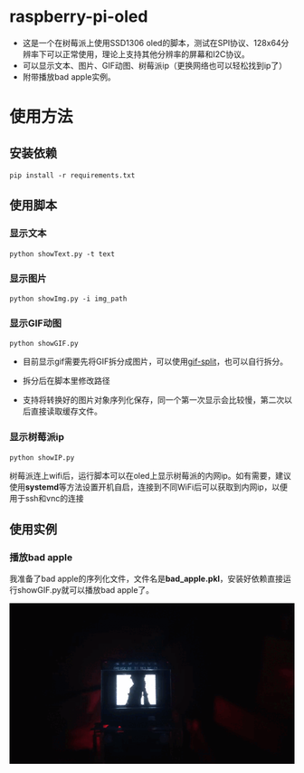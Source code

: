 # raspberry-pi-oled

- 这是一个在树莓派上使用SSD1306 oled的脚本，测试在SPI协议、128x64分辨率下可以正常使用，理论上支持其他分辨率的屏幕和I2C协议。
- 可以显示文本、图片、GIF动图、树莓派ip（更换网络也可以轻松找到ip了）
- 附带播放bad apple实例。

# 使用方法

## 安装依赖

```
pip install -r requirements.txt
```

## 使用脚本

### 显示文本

```
python showText.py -t text
```

### 显示图片

```
python showImg.py -i img_path
```

### 显示GIF动图

```
python showGIF.py
```

- 目前显示gif需要先将GIF拆分成图片，可以使用[gif-split](https://github.com/Artrajz/gif-split)，也可以自行拆分。

- 拆分后在脚本里修改路径

- 支持将转换好的图片对象序列化保存，同一个第一次显示会比较慢，第二次以后直接读取缓存文件。


### 显示树莓派ip

```
python showIP.py
```

树莓派连上wifi后，运行脚本可以在oled上显示树莓派的内网ip。如有需要，建议使用**systemd**等方法设置开机自启，连接到不同WiFi后可以获取到内网ip，以便用于ssh和vnc的连接

## 使用实例

### 播放bad apple

我准备了bad apple的序列化文件，文件名是**bad_apple.pkl**，安装好依赖直接运行showGIF.py就可以播放bad apple了。

<img src="https://github.com/Artrajz/picgo-img/blob/main/img/bad_apple.gif?raw=true" />